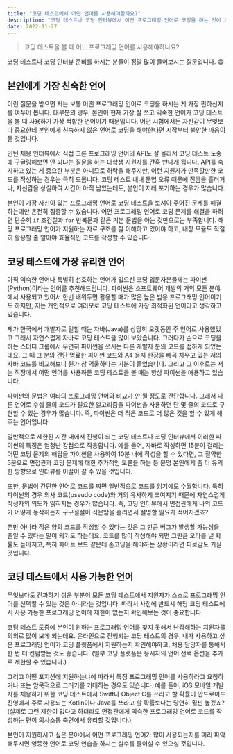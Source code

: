 ```yaml
---
title: "코딩 테스트에서 어떤 언어를 사용해야할까요?"
description: "코딩 테스트나 코딩 인터뷰에서 어떤 프로그래밍 언어로 코딩을 하는 것이 가장 유리하고 효과적인지 알아보겠습니다."
date: 2022-11-27
---
```


> 코딩 테스트을 볼 때 어느 프로그래밍 언어를 사용해야하나요?

코딩 테스트나 코딩 인터뷰 준비를 하시는 분들이 정말 많이 물어보시는 질문입니다. 😄

## 본인에게 가장 친숙한 언어

이런 질문을 받으면 저는 보통 어떤 프로그래밍 언어로 코딩을 하시는 게 가장 편하신지를 여쭈어 봅니다.
대부분의 경우, 본인이 현재 가장 잘 쓰고 익숙한 언어가 코딩 테스트을 볼 때 사용하기 가장 적합한 언어이기 때문입니다.
어떤 시험에서든 자신감이 무엇보다 중요한데 본인에게 친숙하지 않은 언어로 코딩을 해야한다면 시작부터 불안한 마음이 들 것입니다.

인턴 채용 인터뷰에서 직접 고른 프로그래밍 언어의 API도 잘 몰라서 코딩 테스트 도중에 구글링해보면 안 되냐는 질문을 하는 대학생 지원자를 간혹 만나게 됩니다.
API를 숙지하고 있는 게 중요한 부분은 아니므로 허락을 해주지만, 이런 지원자가 만족할만한 코드를 작성하는 경우는 극히 드뭅니다.
코딩 테스트 내내 문법 오류 때문에 진땀을 흘러거나, 자신감을 상실하여 시간이 아직 남았는데도, 본인이 지레 포기하는 경우가 많습니다.

본인이 가장 자신이 있는 프로그래밍 언어로 코딩 테스트을 보셔야 주어진 문제를 해결하는데만 온전히 집중할 수 있습니다.
어떤 프로그래밍 언어로 코딩 문제를 해결을 하려면 단순히 `if` 조건절과 `for` 반복문과 같은 기본 문법을 아는 것만으로는 부족합니다.
해당 프로그래밍 언어가 지원하는 자료 구조를 잘 이해하고 있어야 하고, 내장 모듈도 적절히 활용할 줄 알아야 효율적인 코드를 작성할 수 있습니다.

## 코딩 테스트에 가장 유리한 언어

아직 익숙한 언어나 특별히 선호하는 언어가 없으신 코딩 입문자분들께는 파이썬(Python)이라는 언어를 추천해드립니다.
파이썬은 소프트웨어 개발의 거의 모든 분야에서 사용되고 있어서 한번 배워두면 활용할 때가 많은 높은 범용 프로그래밍 언어이기도 하지만,
저는 개인적으로 여러모로 코딩 테스트에 가장 최적화된 언어라고 생각하고 있습니다.

제가 한국에서 개발자로 일할 때는 자바(Java)를 상당히 오랫동안 주 언어로 사용했었고 그래서 자연스럽게 자바로 코딩 테스트을 많이 보았습니다.
그러다가 손으로 코딩을 하는 스터디 그룹에서 우연히 파이썬을 쓰시는 다른 개발자 분의 코드를 접하게 되었는데요.
그 때 그 분의 간단 명료한 파이썬 코드와 A4 용지 한장을 빼곡 채우고 있는 저의 자바 코드를 비교해보니 뭔가 참 억울하다는 기분이 들었습니다.
그리고 그 이후로는 저는 직장에서 어떤 언어를 사용하든 코딩 테스트을 볼 때는 항상 파이썬을 애용하고 있습니다.

파이썬의 문법은 여타의 프로그래밍 언어와 비교가 안 될 정도로 간단합니다.
그래서 다른 언어로 수십 줄의 코드가 필요한 알고리즘을 파이썬을 사용하면 단 몇 줄의 코드로 구현할 수 있는 경우가 많습니다.
즉, 파이썬은 더 적은 코드로 더 많은 것을 할 수 있게 해주는 언어입니다.

일반적으로 제한된 시간 내에서 진행이 되는 코딩 테스트나 코딩 인터뷰에서 이러한 파이썬의 특징은 엄청난 강점으로 작용합니다.
예를 들어, 자바로 작성하면 15분이 걸리는 어떤 코딩 문제의 해답을 파이썬을 사용하여 10분 내에 작성을 할 수 있다면,
그 절약한 5분으로 면접관과 코딩 문제에 대한 추가적인 토론을 하는 등 분명 본인에게 좀 더 유익한 방향으로 인터뷰를 이끌어 갈 수 있을 것입니다.

또한, 문법이 간단한 언어로 코드를 짜면 일반적으로 코드를 읽기에도 수월합니다.
특히 파이썬의 경우 의사 코드(pseudo code)와 거의 유사하게 쓰여지기 때문에 자연스럽게 작성자의 의도가 읽혀지는 경우가 많습니다.
즉, 코딩 인터뷰에서 면접관에게 나의 코드가 어떻게 동작하는지 구구절절이 식은땀을 흘리면서 설명할 필요가 적어지겠죠?

뿐만 아니라 적은 양의 코드를 작성할 수 있다는 것은 그 만큼 버그가 발생할 가능성을 줄일 수 있다는 말이 되기도 하는데요.
코드를 많이 작성해야 되면 그만큼 오타를 낼 확률도 높아지고, 특히 화이트 보드 같은데 손코딩을 해야하는 상황이라면 피로감도 커질 것입니다.

## 코딩 테스트에서 사용 가능한 언어

무엇보다도 간과하기 쉬운 부분이 모든 코딩 테스트에서 지원자가 스스로 프로그래밍 언어를 선택할 수 있는 것은 아니라는 것입니다.
따라서 사전에 반드시 해당 코딩 테스트에서 사용 가능한 프로그래밍 언어에 제한이 없는지 확인해보는 것이 중요합니다.

코딩 테스트 도중에 본인이 원하는 프로그래밍 언어를 찾지 못해서 난감해하는 지원자를 의외로 많이 보게 되는데요.
온라인으로 진행되는 코딩 테스트의 경우, 내가 사용하고 싶은 프로그래밍 언어가 코딩 플랫폼에서 지원하는지 확인해야하고, 채용 담당자를 통해서 한 번 더 컨펌받는 것도 좋습니다. (일부 코딩 플랫폼은 응시자의 언어 선택 옵션을 추가로 제한할 수 있습니다.)

그리고 어떤 포지션에 지원하는냐에 따라서 특정 프로그래밍 언어를 사용하라고 요청하거나 또는 암묵적으로 그러기를 기대하는 경우도 있습니다.
예를 들어, iOS 모바일 개발자를 채용하기 위한 코딩 테스트에서 Swift나 Object C를 쓰라고 할 확률이 안드로이드 진영에서 주로 사용되는 Kotlin이나 Java를 쓰라고 할 확률보다는 당연히 훨씬 높겠죠?
(실제로 그런 제한이 없다고 하더라도 면접관에게 익숙한 프로그래밍 언어로 코드를 작성하는 편이 의사소통 측면에서 유리할 것입니다.)

본인이 지원하시고 싶은 분야에서 어떤 프로그래밍 언어가 많이 사용되는지를 미리 파악해두시면 엉뚱한 언어로 코딩 연습을 하시는 실수를 줄이실 수 있으실 것입니다.
